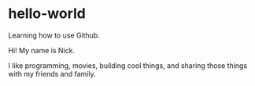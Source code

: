 # hello-world
Learning how to use Github.

Hi! My name is Nick. 

I like programming, movies, building cool things, and sharing those things with my friends and family.
